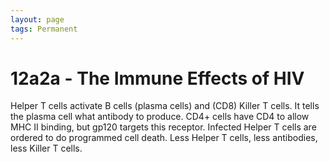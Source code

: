 ```yaml
---
layout: page
tags: Permanent 
---
```


# 12a2a - The Immune Effects of HIV

Helper T cells activate B cells (plasma cells) and (CD8) Killer T cells. It tells the plasma cell what antibody to produce. CD4+ cells have CD4 to allow MHC II binding, but gp120 targets this receptor. Infected Helper T cells are ordered to do programmed cell death. Less Helper T cells, less antibodies, less Killer T cells.